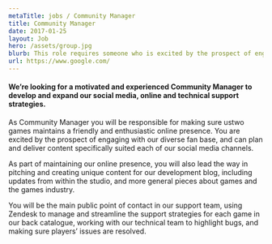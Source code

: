 ```yaml
---
metaTitle: jobs / Community Manager
title: Community Manager
date: 2017-01-25
layout: Job
hero: /assets/group.jpg
blurb: This role requires someone who is excited by the prospect of engaging with our diverse fan base.
url: https://www.google.com/
---
```


#### We’re looking for a motivated and experienced Community Manager to develop and expand our social media, online and technical support strategies.

As Community Manager you will be responsible for making sure ustwo games maintains a friendly and enthusiastic online presence. You are excited by the prospect of engaging with our diverse fan base, and can plan and deliver content specifically suited each of our social media channels.

As part of maintaining our online presence, you will also lead the way in pitching and creating unique content for our development blog, including updates from within the studio, and more general pieces about games and the games industry.

You will be the main public point of contact in our support team, using Zendesk to manage and streamline the support strategies for each game in our back catalogue, working with our technical team to highlight bugs, and making sure players’ issues are resolved.
